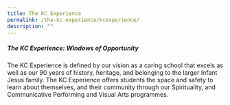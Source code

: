 ```yaml
---
title: The KC Experience
permalink: /the-kc-experience/kcexperience/
description: ""
---
```

#####  The KC Experience: Windows of Opportunity

The KC Experience is defined by our vision as a caring school that excels as well as our 90 years of history, heritage, and belonging to the larger Infant Jesus family. The KC Experience offers students the space and safety to learn about themselves, and their community through our Spirituality, and Communicative Performing and Visual Arts programmes.